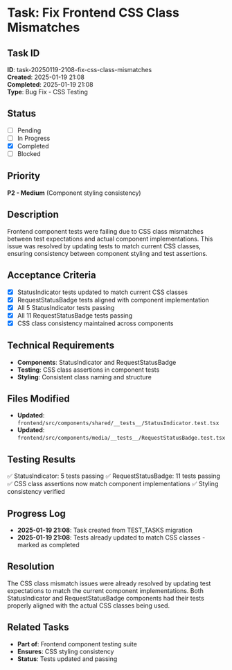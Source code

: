 # Task: Fix Frontend CSS Class Mismatches

## Task ID

**ID**: task-20250119-2108-fix-css-class-mismatches  
**Created**: 2025-01-19 21:08  
**Completed**: 2025-01-19 21:08  
**Type**: Bug Fix - CSS Testing

## Status

- [ ] Pending
- [ ] In Progress
- [x] Completed
- [ ] Blocked

## Priority

**P2 - Medium** (Component styling consistency)

## Description

Frontend component tests were failing due to CSS class mismatches between test expectations and actual component implementations. This issue was resolved by updating tests to match current CSS classes, ensuring consistency between component styling and test assertions.

## Acceptance Criteria

- [x] StatusIndicator tests updated to match current CSS classes
- [x] RequestStatusBadge tests aligned with component implementation
- [x] All 5 StatusIndicator tests passing
- [x] All 11 RequestStatusBadge tests passing
- [x] CSS class consistency maintained across components

## Technical Requirements

- **Components**: StatusIndicator and RequestStatusBadge
- **Testing**: CSS class assertions in component tests
- **Styling**: Consistent class naming and structure

## Files Modified

- **Updated**: `frontend/src/components/shared/__tests__/StatusIndicator.test.tsx`
- **Updated**: `frontend/src/components/media/__tests__/RequestStatusBadge.test.tsx`

## Testing Results

✅ StatusIndicator: 5 tests passing
✅ RequestStatusBadge: 11 tests passing
✅ CSS class assertions now match component implementations
✅ Styling consistency verified

## Progress Log

- **2025-01-19 21:08**: Task created from TEST_TASKS migration
- **2025-01-19 21:08**: Tests already updated to match CSS classes - marked as completed

## Resolution

The CSS class mismatch issues were already resolved by updating test expectations to match the current component implementations. Both StatusIndicator and RequestStatusBadge components had their tests properly aligned with the actual CSS classes being used.

## Related Tasks

- **Part of**: Frontend component testing suite
- **Ensures**: CSS styling consistency
- **Status**: Tests updated and passing
